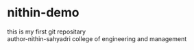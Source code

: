 # nithin-demo
this is my first git repositary
<br>
author-nithin-sahyadri college of engineering and management
